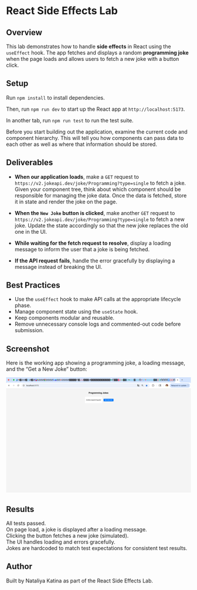 # React Side Effects Lab

## Overview
This lab demonstrates how to handle **side effects** in React using the `useEffect` hook. The app fetches and displays a random **programming joke** when the page loads and allows users to fetch a new joke with a button click.

## Setup

Run `npm install` to install dependencies.

Then, run `npm run dev` to start up the React app at `http://localhost:5173`.

In another tab, run `npm run test` to run the test suite.

Before you start building out the application, examine the current code and component hierarchy. This will tell you how components can pass data to each other as well as where that information should be stored.

## Deliverables

- **When our application loads**, make a `GET` request to `https://v2.jokeapi.dev/joke/Programming?type=single` to fetch a joke. Given your component tree, think about which component should be responsible for managing the joke data. Once the data is fetched, store it in state and render the joke on the page.

- **When the `New Joke` button is clicked**, make another `GET` request to `https://v2.jokeapi.dev/joke/Programming?type=single` to fetch a new joke. Update the state accordingly so that the new joke replaces the old one in the UI.

- **While waiting for the fetch request to resolve**, display a loading message to inform the user that a joke is being fetched.

- **If the API request fails**, handle the error gracefully by displaying a message instead of breaking the UI.

## Best Practices

- Use the `useEffect` hook to make API calls at the appropriate lifecycle phase.
- Manage component state using the `useState` hook.
- Keep components modular and reusable.
- Remove unnecessary console logs and commented-out code before submission.

## Screenshot

Here is the working app showing a programming joke, a loading message, and the “Get a New Joke” button:

![Joke App Screenshot](./screenshot.jpg)

## Results

All tests passed.  
On page load, a joke is displayed after a loading message.  
Clicking the button fetches a new joke (simulated).  
The UI handles loading and errors gracefully.  
Jokes are hardcoded to match test expectations for consistent test results.

## Author

Built by Nataliya Katina as part of the React Side Effects Lab.
